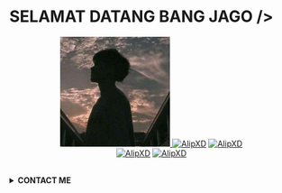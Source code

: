# SELAMAT DATANG BANG JAGO />  
<p align="center"><a href="https://github.com/AlipXD"><img src="https://github.com/AlipXD/AlipXD/blob/main/1624793672871_312898755.jpg" height='195' alt="AlipXD profile">
<a href="https://github.com/AlipXD"><img title="AlipXD" src="https://github-readme-stats.vercel.app/api?username=AlipXD&show_icons=true&include_all_commits=true&theme=radical&cache_seconds=3200"></a>
<a href="https://github.com/AlipXD"><img title="AlipXD" src="https://github-readme-stats.vercel.app/api/top-langs/?username=AlipXD&layout=compact&theme=nightowl"></a><br>
<a href="https://github.com/AlipXD"><img title="AlipXD" src="https://komarev.com/ghpvc/?username=AlipXD&label=Views&color=blue&style=plastic"></a>
<a href="https://github.com/AlipXD"><img title="AlipXD" src="https://img.shields.io/github/followers/AlipXD?label=follow&style=social"></a>
</p><br>

<details>
  <summary><b>CONTACT ME</b></summary><br>

  - <a href="https://www.facebook.com/1663418351"/><img alt="Rizky Facebook" align="left" width="22px" src="https://cdn.jsdelivr.net/npm/simple-icons@v3/icons/facebook.svg" /><b>Facebook</b></a><br>
  - <a href="https://t.me/AlipXD"/><img alt="Rizky Telegram" align="left" width="22px" src="https://cdn.jsdelivr.net/npm/simple-icons@v3/icons/telegram.svg" /><b>Telegram</b></a><br>
  - <a href="https://instagram.com/aliff113_"/><img alt="Alif Instagram" align="left" width="22px" src="https://cdn.jsdelivr.net/npm/simple-icons@v3/icons/instagram.svg" /><b> Instagram</b></a>
  - <a href="https://wa.me/6282164141394"/><img alt="Alif WhatsApp" align="left" width="22px" src="https://cdn.jsdelivr.net/npm/simple-icons@v3/icons/whatsapp.svg" /><b> WhatsApp</b></a>
  </p>
</details>
